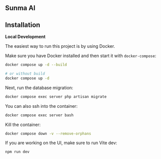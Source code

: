## Sunma AI

## Installation

**Local Development**

The easiest way to run this project is by using Docker.

Make sure you have Docker installed and then start it with `docker-compose`:

```bash
docker compose up -d --build

# or without build
docker compose up -d
```

Next, run the database migration:

```bash
docker compose exec server php artisan migrate
```

You can also ssh into the container:

```bash
docker compose exec server bash
```

Kill the container:

```bash
docker compose down -v --remove-orphans
```

If you are working on the UI, make sure to run Vite dev:

```bash
npm run dev
```